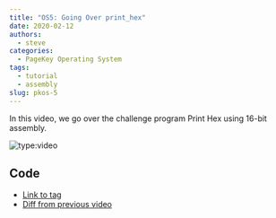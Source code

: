 ```yaml
---
title: "OS5: Going Over print_hex"
date: 2020-02-12
authors:
  - steve
categories:
  - PageKey Operating System
tags:
  - tutorial
  - assembly
slug: pkos-5
---
```


In this video, we go over the challenge program Print Hex using 16-bit assembly.

<!-- more -->

![type:video](https://www.youtube.com/embed/IvUl1ocS64g)

## Code

- [Link to tag](https://github.com/pagekeysolutions/pkos/releases/tag/vid%2Fos005)
- [Diff from previous video](https://github.com/pagekeysolutions/pkos/compare/vid/os004..vid/os005)
